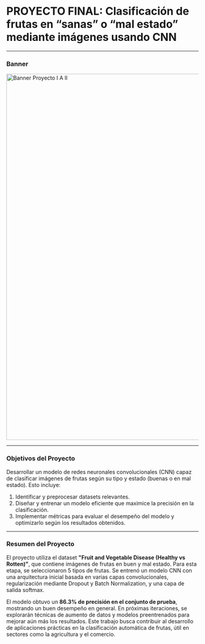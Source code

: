 # PROYECTO FINAL: Clasificación de frutas en “sanas” o “mal estado” mediante imágenes usando CNN

***
### Banner

<img width="959" alt="Banner Proyecto I A  II" src="https://github.com/user-attachments/assets/1ac089c5-caad-432b-a765-57d59ec9fa01">

***

### Objetivos del Proyecto  
Desarrollar un modelo de redes neuronales convolucionales (CNN) capaz de clasificar imágenes de frutas según su tipo y estado (buenas o en mal estado). Esto incluye:  
1. Identificar y preprocesar datasets relevantes.  
2. Diseñar y entrenar un modelo eficiente que maximice la precisión en la clasificación.  
3. Implementar métricas para evaluar el desempeño del modelo y optimizarlo según los resultados obtenidos.

***

### Resumen del Proyecto  
El proyecto utiliza el dataset **"Fruit and Vegetable Disease (Healthy vs Rotten)"**, que contiene imágenes de frutas en buen y mal estado. Para esta etapa, se seleccionaron 5 tipos de frutas. Se entrenó un modelo CNN con una arquitectura inicial basada en varias capas convolucionales, regularización mediante Dropout y Batch Normalization, y una capa de salida softmax.  

El modelo obtuvo un **86.3% de precisión en el conjunto de prueba**, mostrando un buen desempeño en general. En próximas iteraciones, se explorarán técnicas de aumento de datos y modelos preentrenados para mejorar aún más los resultados. Este trabajo busca contribuir al desarrollo de aplicaciones prácticas en la clasificación automática de frutas, útil en sectores como la agricultura y el comercio.
